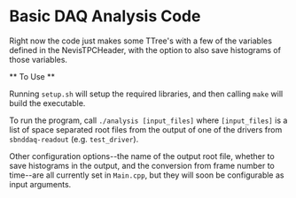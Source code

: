# Basic DAQ Analysis Code #

Right now the code just makes some TTree's with a few of the variables
defined in the NevisTPCHeader, with the option to also save histograms
of those variables.

** To Use **

Running `setup.sh` will setup the required libraries, and then calling
`make` will build the executable. 

To run the program, call `./analysis [input_files]` where
`[input_files]` is a list of space separated root files from the output
of one of the drivers from `sbnddaq-readout` (e.g. `test_driver`). 

Other configuration options--the name of the output root file, whether
to save histograms in the output, and the conversion from frame number
to time--are all currently set in `Main.cpp`, but they will soon be
configurable as input arguments.
